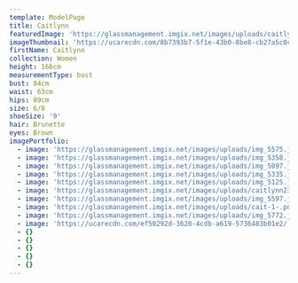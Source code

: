 ```yaml
---
template: ModelPage
title: Caitlynn
featuredImage: 'https://glassmanagement.imgix.net/images/uploads/caitlynn-cover-2-2-.jpg'
imageThumbnail: 'https://ucarecdn.com/8b7393b7-5f1e-43b0-8be8-cb27a5c0cf3b/'
firstName: Caitlynn
collection: Women
height: 166cm
measurementType: bust
bust: 84cm
waist: 63cm
hips: 89cm
size: 6/8
shoeSize: '9'
hair: Brunette
eyes: Brown
imagePortfolio:
  - image: 'https://glassmanagement.imgix.net/images/uploads/img_5575.jpg'
  - image: 'https://glassmanagement.imgix.net/images/uploads/img_5358.jpg'
  - image: 'https://glassmanagement.imgix.net/images/uploads/img_5097.jpg'
  - image: 'https://glassmanagement.imgix.net/images/uploads/img_5335.jpg'
  - image: 'https://glassmanagement.imgix.net/images/uploads/img_5125.jpg'
  - image: 'https://glassmanagement.imgix.net/images/uploads/caitlynn23ui.jpg'
  - image: 'https://glassmanagement.imgix.net/images/uploads/img_5597.jpg'
  - image: 'https://glassmanagement.imgix.net/images/uploads/cait-1-.png'
  - image: 'https://glassmanagement.imgix.net/images/uploads/img_5772.jpg'
  - image: 'https://ucarecdn.com/ef50292d-3620-4cdb-a619-5736483b01e2/'
  - {}
  - {}
  - {}
  - {}
  - {}
---
```


